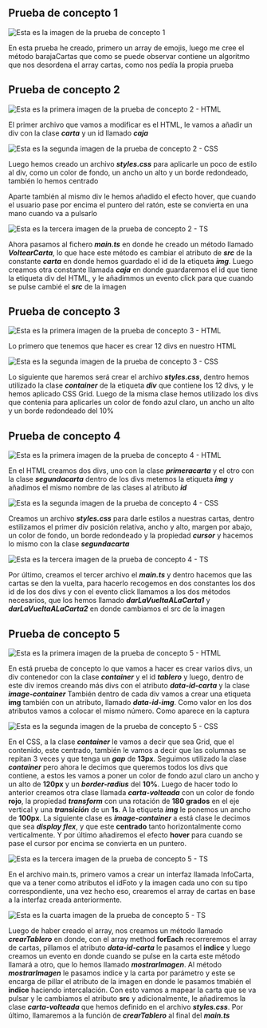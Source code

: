 ## Prueba de concepto 1

![Esta es la imagen de la prueba de concepto 1](./images/imagen1.png)

En esta prueba he creado, primero un array de emojis, luego me cree el método barajaCartas que como se puede observar contiene un algoritmo que nos desordena el array cartas, como nos pedía la propia prueba

## Prueba de concepto 2

![Esta es la primera imagen de la prueba de concepto 2 - HTML](./images/imagen2.png)

El primer archivo que vamos a modificar es el HTML, le vamos a añadir un div con la clase **_carta_** y un id llamado **_caja_**

![Esta es la segunda imagen de la prueba de concepto 2 - CSS](./images/imagen3.png)

Luego hemos creado un archivo **_styles.css_** para aplicarle un poco de estilo al div, como un color de fondo, un ancho un alto y un borde redondeado, también lo hemos centrado

Aparte también al mismo div le hemos añadido el efecto hover, que cuando el usuario pase por encima el puntero del ratón, este se convierta en una mano cuando va a pulsarlo

![Esta es la tercera imagen de la prueba de concepto 2 - TS](./images/imagen4.png)

Ahora pasamos al fichero **_main.ts_** en donde he creado un método llamado **_VoltearCarta_**, lo que hace este método es cambiar el atributo de **_src_** de la constante **_carta_** en donde hemos guardado el id de la etiqueta **_img_**. Luego creamos otra constante llamada **_caja_** en donde guardaremos el id que tiene la etiqueta div del HTML, y le añadimmos un evento click para que cuando se pulse cambié el **_src_** de la imagen

## Prueba de concepto 3

![Esta es la primera imagen de la prueba de concepto 3 - HTML](./images/imagen5.png)

Lo primero que tenemos que hacer es crear 12 divs en nuestro HTML

![Esta es la segunda imagen de la prueba de concepto 3 - CSS](./images/imagen6.png)

Lo siguiente que haremos será crear el archivo **_styles.css_**, dentro hemos utilizado la clase **_container_** de la etiqueta **_div_** que contiene los 12 divs, y le hemos aplicado CSS Grid. Luego de la misma clase hemos utilizado los divs que contenia para aplicarles un color de fondo azul claro, un ancho un alto y un borde redondeado del 10%

## Prueba de concepto 4

![Esta es la primera imagen de la prueba de concepto 4 - HTML](./images/imagen7.png)

En el HTML creamos dos divs, uno con la clase **_primeracarta_** y el otro con la clase **_segundacarta_** dentro de los divs metemos la etiqueta **_img_** y añadimos el mismo nombre de las clases al atributo **_id_**

![Esta es la segunda imagen de la prueba de concepto 4 - CSS](./images/imagen8.png)

Creamos un archivo **_styles.css_** para darle estilos a nuestras cartas, dentro estilizamos el primer div posición relativa, ancho y alto, margen por abajo, un color de fondo, un borde redondeado y la propiedad **_cursor_** y hacemos lo mismo con la clase **_segundacarta_**

![Esta es la tercera imagen de la prueba de concepto 4 - TS](./images/imagen9.png)

Por último, creamos el tercer archivo el **_main.ts_** y dentro hacemos que las cartas se den la vuelta, para hacerlo recogemos en dos constantes los dos id de los dos divs y con el evento click llamamos a los dos métodos necesarios, que los hemos llamado **_darLaVueltaALaCarta1_** y **_darLaVueltaALaCarta2_** en donde cambiamos el src de la imagen

## Prueba de concepto 5

![Esta es la primera imagen de la prueba de concepto 5 - HTML](./images/imagen10.png)

En está prueba de concepto lo que vamos a hacer es crear varios divs, un div contenedor con la clase **_container_** y el id **_tablero_** y luego, dentro de este div iremos creando más divs con el atributo **_data-id-carta_** y la clase **_image-container_** También dentro de cada div vamos a crear una etiqueta **img** también con un atributo, llamado **_data-id-img_**. Como valor en los dos atributos vamos a colocar el mismo número. Como aparece en la captura

![Esta es la segunda imagen de la prueba de concepto 5 - CSS](./images/imagen11.png)

En el CSS, a la clase **_container_** le vamos a decir que sea Grid, que el contenido, este centrado, también le vamos a decir que las columnas se repitan 3 veces y que tenga un **_gap_** de **13px**. Seguimos utilizado la clase **_container_** pero ahora le decimos que queremos todos los divs que contiene, a estos les vamos a poner un color de fondo azul claro un ancho y un alto de **120px** y un **_border-radius_** del **10%**.
Luego de hacer todo lo anterior creamos otra clase llamada **_carta-volteada_** con un color de fondo **rojo**, la propiedad **_transform_** con una rotación de **180 grados** en el eje vertical y una **_transición_** de un **1s**. A la etiqueta **_img_** le ponemos un ancho de **100px**.
La siguiente clase es **_image-container_** a está clase le decimos que sea **_display flex_**, y que este **centrado** tanto horizontalmente como verticalmente. Y por último añadiremos el efecto **hover** para cuando se pase el cursor por encima se convierta en un puntero.

![Esta es la tercera imagen de la prueba de concepto 5 - TS](./images/imagen12.png)

En el archivo main.ts, primero vamos a crear un interfaz llamada InfoCarta, que va a tener como atributos el idFoto y la imagen cada uno con su tipo correspondiente, una vez hecho eso, crearemos el array de cartas en base a la interfaz creada anteriormente.

![Esta es la cuarta imagen de la prueba de concepto 5 - TS](./images/imagen13.png)

Luego de haber creado el array, nos creamos un método llamado **_crearTablero_** en donde, con el array method **forEach** recorreremos el array de cartas, pillamos el atributo **_data-id-carta_** le pasamos el **indice** y luego creamos un evento en donde cuando se pulse en la carta este método llamará a otro, que lo hemos llamado **_mostrarImagen_**.
Al método **_mostrarImagen_** le pasamos indice y la carta por parámetro y este se encarga de pillar el atributo de la imagen en donde le pasamos tmabién el **indice** haciendo intercalación. Con esto vamos a mapear la carta que se va pulsar y le cambiamos el atributo **src** y adicionalmente, le añadiremos la clase **_carta-volteada_** que hemos definido en el archivo **_styles.css_**.
Por último, llamaremos a la función de **_crearTablero_** al final del **_main.ts_**
